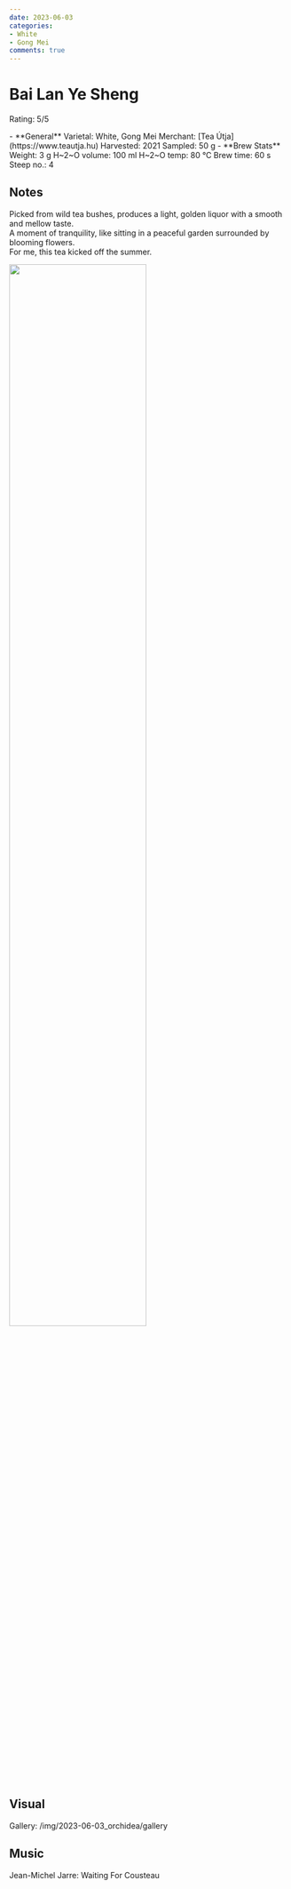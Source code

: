 ```yaml
---
date: 2023-06-03
categories:
- White
- Gong Mei
comments: true
---
```

# Bai Lan Ye Sheng

Rating: 5/5

<div class="grid cards" markdown>
- **General**  
Varietal: White, Gong Mei  
Merchant: [Tea Útja](https://www.teautja.hu)  
Harvested: 2021   
Sampled: 50 g  
- **Brew Stats**  
Weight: 3 g   
H~2~O volume: 100 ml  
H~2~O temp: 80 °C   
Brew time: 60 s  
Steep no.: 4  
</div>

## Notes

Picked from wild tea bushes, produces a light, golden liquor with a smooth and mellow taste.   
A moment of tranquility, like sitting in a peaceful garden surrounded by blooming flowers.  
For me, this tea kicked off the summer.  

<img src="/img/2023-06-03_orchidea/wheel.svg" width="70%"></img>

<!-- more -->

## Visual  

Gallery: /img/2023-06-03_orchidea/gallery

## Music

Jean-Michel Jarre: Waiting For Cousteau



